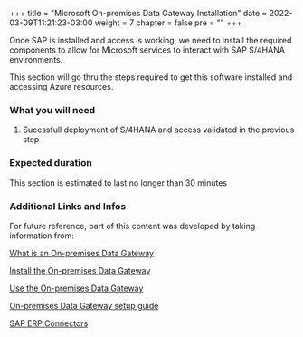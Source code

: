 +++
title = "Microsoft On-premises Data Gateway Installation"
date = 2022-03-09T11:21:23-03:00
weight = 7
chapter = false
pre = "<b></b>"
+++

Once SAP is installed and access is working, we need to install the required components to allow for Microsoft services to interact with SAP S/4HANA environments.

This section will go thru the steps required to get this software installed and accessing Azure resources.

### What you will need

1. Sucessfull deployment of S/4HANA and access validated in the previous step

### Expected duration

This section is estimated to last no longer than 30 minutes

### Additional Links and Infos

For future reference, part of this content was developed by taking information from: 

[What is an On-premises Data Gateway](https://docs.microsoft.com/en-us/data-integration/gateway/service-gateway-onprem)

[Install the On-premises Data Gateway](https://docs.microsoft.com/en-us/data-integration/gateway/service-gateway-install)

[Use the On-premises Data Gateway](https://docs.microsoft.com/en-us/data-integration/gateway/service-gateway-app)

[On-premises Data Gateway setup guide](https://docs.microsoft.com/en-us/azure/logic-apps/logic-apps-using-sap-connector)

[SAP ERP Connectors](https://docs.microsoft.com/en-us/connectors/saperp/)

